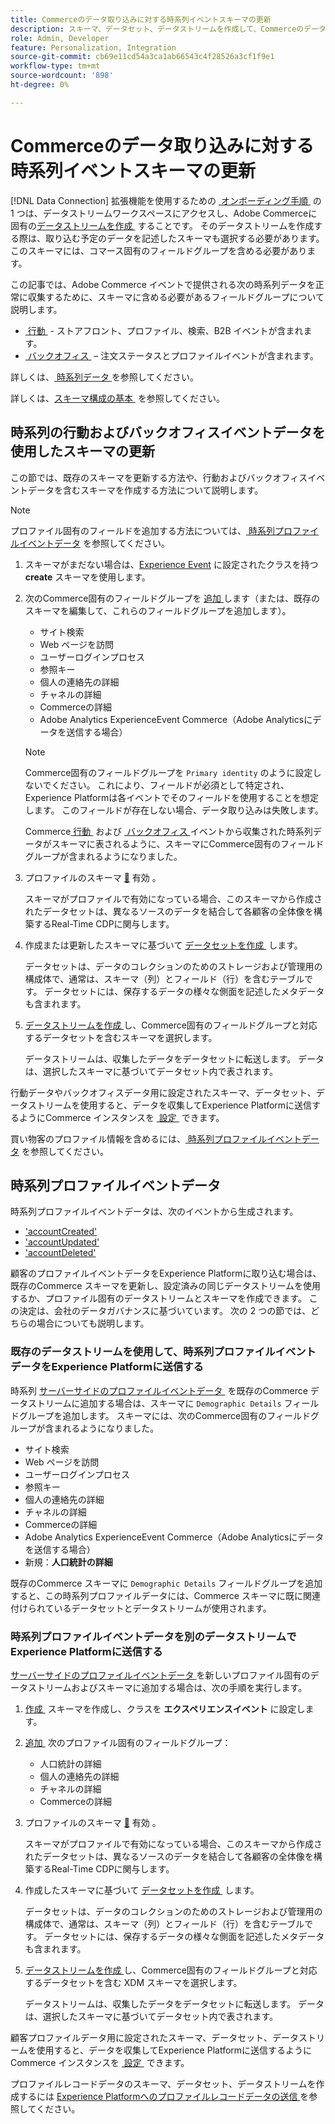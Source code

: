 ```yaml
---
title: Commerceのデータ取り込みに対する時系列イベントスキーマの更新
description: スキーマ、データセット、データストリームを作成して、Commerceのデータ取り込み用に時系列イベントデータを収集して送信する方法を説明します。
role: Admin, Developer
feature: Personalization, Integration
source-git-commit: cb69e11cd54a3ca1ab66543c4f28526a3cf1f9e1
workflow-type: tm+mt
source-wordcount: '898'
ht-degree: 0%

---
```


# Commerceのデータ取り込みに対する時系列イベントスキーマの更新

[!DNL Data Connection] 拡張機能を使用するための [&#x200B; オンボーディング手順 &#x200B;](overview.md#onboarding-steps) の 1 つは、データストリームワークスペースにアクセスし、Adobe Commerceに固有の [&#x200B; データストリームを作成 &#x200B;](https://experienceleague.adobe.com/docs/experience-platform/datastreams/overview.html?lang=ja) することです。 そのデータストリームを作成する際は、取り込む予定のデータを記述したスキーマも選択する必要があります。 このスキーマには、コマース固有のフィールドグループを含める必要があります。

この記事では、Adobe Commerce イベントで提供される次の時系列データを正常に収集するために、スキーマに含める必要があるフィールドグループについて説明します。

- [&#x200B; 行動 &#x200B;](events.md) - ストアフロント、プロファイル、検索、B2B イベントが含まれます。
- [&#x200B; バックオフィス &#x200B;](events-backoffice.md) – 注文ステータスとプロファイルイベントが含まれます。

詳しくは、[&#x200B; 時系列データ &#x200B;](data-ingestion.md) を参照してください。

詳しくは、[&#x200B; スキーマ構成の基本 &#x200B;](https://experienceleague.adobe.com/docs/experience-platform/xdm/schema/composition.html?lang=ja) を参照してください。

## 時系列の行動およびバックオフィスイベントデータを使用したスキーマの更新

この節では、既存のスキーマを更新する方法や、行動およびバックオフィスイベントデータを含むスキーマを作成する方法について説明します。

>[!NOTE]
>
>プロファイル固有のフィールドを追加する方法については、[&#x200B; 時系列プロファイルイベントデータ &#x200B;](#time-series-profile-event-data) を参照してください。

1. スキーマがまだない場合は、[Experience Event](https://experienceleague.adobe.com/docs/experience-platform/xdm/ui/resources/schemas.html?lang=ja#create) に設定されたクラスを持つ **create** スキーマを使用します。

1. 次のCommerce固有のフィールドグループを [&#x200B; 追加 &#x200B;](https://experienceleague.adobe.com/docs/experience-platform/xdm/ui/resources/schemas.html?lang=ja#add-field-groups) します（または、既存のスキーマを編集して、これらのフィールドグループを追加します）。

   - サイト検索
   - Web ページを訪問
   - ユーザーログインプロセス
   - 参照キー
   - 個人の連絡先の詳細
   - チャネルの詳細
   - Commerceの詳細
   - Adobe Analytics ExperienceEvent Commerce（Adobe Analyticsにデータを送信する場合）

   >[!NOTE]
   >
   > Commerce固有のフィールドグループを `Primary identity` のように設定しないでください。 これにより、フィールドが必須として特定され、Experience Platformは各イベントでそのフィールドを使用することを想定します。 このフィールドが存在しない場合、データ取り込みは失敗します。

   Commerce[&#x200B; 行動 &#x200B;](events.md) および [&#x200B; バックオフィス &#x200B;](events-backoffice.md) イベントから収集された時系列データがスキーマに表されるように、スキーマにCommerce固有のフィールドグループが含まれるようになりました。

1. プロファイルのスキーマ [&#128279;](https://experienceleague.adobe.com/docs/experience-platform/xdm/ui/resources/schemas.html?lang=ja#profile) 有効 。

   スキーマがプロファイルで有効になっている場合、このスキーマから作成されたデータセットは、異なるソースのデータを結合して各顧客の全体像を構築するReal-Time CDPに関与します。

1. 作成または更新したスキーマに基づいて [&#x200B; データセットを作成 &#x200B;](https://experienceleague.adobe.com/docs/platform-learn/implement-mobile-sdk/experience-cloud/platform.html?lang=ja#create-a-dataset) します。

   データセットは、データのコレクションのためのストレージおよび管理用の構成体で、通常は、スキーマ（列）とフィールド（行）を含むテーブルです。 データセットには、保存するデータの様々な側面を記述したメタデータも含まれます。

1. [&#x200B; データストリームを作成 &#x200B;](https://experienceleague.adobe.com/docs/experience-platform/datastreams/overview.html?lang=ja) し、Commerce固有のフィールドグループと対応するデータセットを含むスキーマを選択します。

   データストリームは、収集したデータをデータセットに転送します。 データは、選択したスキーマに基づいてデータセット内で表されます。

行動データやバックオフィスデータ用に設定されたスキーマ、データセット、データストリームを使用すると、データを収集してExperience Platformに送信するようにCommerce インスタンスを [&#x200B; 設定 &#x200B;](connect-data.md#data-collection) できます。

買い物客のプロファイル情報を含めるには、[&#x200B; 時系列プロファイルイベントデータ &#x200B;](#time-series-profile-event-data) を参照してください。

## 時系列プロファイルイベントデータ

時系列プロファイルイベントデータは、次のイベントから生成されます。

- [&#39;accountCreated&#39;](events-backoffice.md#accountcreated)
- [&#39;accountUpdated&#39;](events-backoffice.md#accountupdated)
- [&#39;accountDeleted&#39;](events-backoffice.md#accountdeleted)

顧客のプロファイルイベントデータをExperience Platformに取り込む場合は、既存のCommerce スキーマを更新し、設定済みの同じデータストリームを使用するか、プロファイル固有のデータストリームとスキーマを作成できます。 この決定は、会社のデータガバナンスに基づいています。 次の 2 つの節では、どちらの場合についても説明します。

### 既存のデータストリームを使用して、時系列プロファイルイベントデータをExperience Platformに送信する

時系列 [&#x200B; サーバーサイドのプロファイルイベントデータ &#x200B;](events-backoffice.md#customer-profile-events-server-side) を既存のCommerce データストリームに追加する場合は、スキーマに `Demographic Details` フィールドグループを追加します。 スキーマには、次のCommerce固有のフィールドグループが含まれるようになりました。

- サイト検索
- Web ページを訪問
- ユーザーログインプロセス
- 参照キー
- 個人の連絡先の詳細
- チャネルの詳細
- Commerceの詳細
- Adobe Analytics ExperienceEvent Commerce（Adobe Analyticsにデータを送信する場合）
- 新規：**人口統計の詳細**

既存のCommerce スキーマに `Demographic Details` フィールドグループを追加すると、この時系列プロファイルデータには、Commerce スキーマに既に関連付けられているデータセットとデータストリームが使用されます。

### 時系列プロファイルイベントデータを別のデータストリームでExperience Platformに送信する

[&#x200B; サーバーサイドのプロファイルイベントデータ &#x200B;](events-backoffice.md#customer-profile-events-server-side) を新しいプロファイル固有のデータストリームおよびスキーマに追加する場合は、次の手順を実行します。

1. [&#x200B; 作成 &#x200B;](https://experienceleague.adobe.com/docs/experience-platform/xdm/ui/resources/schemas.html?lang=ja#create) スキーマを作成し、クラスを **エクスペリエンスイベント** に設定します。

1. [&#x200B; 追加 &#x200B;](https://experienceleague.adobe.com/docs/experience-platform/xdm/ui/resources/schemas.html?lang=ja#add-field-groups) 次のプロファイル固有のフィールドグループ：

   - 人口統計の詳細
   - 個人の連絡先の詳細
   - チャネルの詳細
   - Commerceの詳細

1. プロファイルのスキーマ [&#128279;](https://experienceleague.adobe.com/docs/experience-platform/xdm/ui/resources/schemas.html?lang=ja#profile) 有効 。

   スキーマがプロファイルで有効になっている場合、このスキーマから作成されたデータセットは、異なるソースのデータを結合して各顧客の全体像を構築するReal-Time CDPに関与します。

1. 作成したスキーマに基づいて [&#x200B; データセットを作成 &#x200B;](https://experienceleague.adobe.com/docs/platform-learn/implement-mobile-sdk/experience-cloud/platform.html?lang=ja#create-a-dataset) します。

   データセットは、データのコレクションのためのストレージおよび管理用の構成体で、通常は、スキーマ（列）とフィールド（行）を含むテーブルです。 データセットには、保存するデータの様々な側面を記述したメタデータも含まれます。

1. [&#x200B; データストリームを作成 &#x200B;](https://experienceleague.adobe.com/docs/experience-platform/datastreams/overview.html?lang=ja) し、Commerce固有のフィールドグループと対応するデータセットを含む XDM スキーマを選択します。

   データストリームは、収集したデータをデータセットに転送します。 データは、選択したスキーマに基づいてデータセット内で表されます。

顧客プロファイルデータ用に設定されたスキーマ、データセット、データストリームを使用すると、データを収集してExperience Platformに送信するようにCommerce インスタンスを [&#x200B; 設定 &#x200B;](connect-data.md#data-collection) できます。

プロファイルレコードデータのスキーマ、データセット、データストリームを作成するには [Experience Platformへのプロファイルレコードデータの送信 &#x200B;](profile-data.md) を参照してください。
